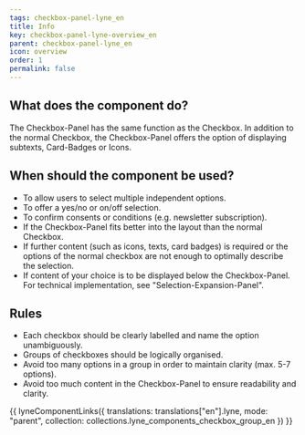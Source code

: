 ```yaml
---
tags: checkbox-panel-lyne_en
title: Info
key: checkbox-panel-lyne-overview_en
parent: checkbox-panel-lyne_en
icon: overview
order: 1
permalink: false
---
```


## What does the component do?
The Checkbox-Panel has the same function as the Checkbox. In addition to the normal Checkbox, the Checkbox-Panel offers the option of displaying subtexts, Card-Badges or Icons.

## When should the component be used?
* To allow users to select multiple independent options.
* To offer a yes/no or on/off selection.
* To confirm consents or conditions (e.g. newsletter subscription).
* If the Checkbox-Panel fits better into the layout than the normal Checkbox. 
* If further content (such as icons, texts, card badges) is required or the options of the normal checkbox are not enough to optimally describe the selection.
* If content of your choice is to be displayed below the Checkbox-Panel. For technical implementation, see "Selection-Expansion-Panel".

## Rules
* Each checkbox should be clearly labelled and name the option unambiguously.
* Groups of checkboxes should be logically organised.
* Avoid too many options in a group in order to maintain clarity (max. 5-7 options).
* Avoid too much content in the Checkbox-Panel to ensure readability and clarity.

{{ lyneComponentLinks({
  translations: translations["en"].lyne,
  mode: "parent",
  collection: collections.lyne_components_checkbox_group_en
}) }}

